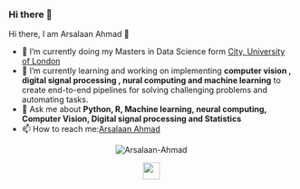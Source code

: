 ### Hi there 👋

<!--
**Arsalaan-Ahmad/Arsalaan-Ahmad** is a ✨ _special_ ✨ repository because its `README.md` (this file) appears on your GitHub profile.

Here are some ideas to get you started:

- 🔭 I’m currently working on ...
- 🌱 I’m currently learning ...
- 👯 I’m looking to collaborate on ...
- 🤔 I’m looking for help with ...
- 💬 Ask me about ...
- 📫 How to reach me: ...
- 😄 Pronouns: ...
- ⚡ Fun fact: ...
-->
<hi align="center">Hi there, I am Arsalaan Ahmad 👋</hi>

- 🔭 I’m currently doing my Masters in Data Science form <a href="https://www.city.ac.uk/prospective-students/courses/postgraduate/data-science#tabs496125-panel641441" target="_blank">City, University of London</a>
- 🌱 I’m currently learning and working on implementing <strong>computer vision , digital signal processing , nural computing and machine learning</strong> to create end-to-end pipelines for solving challenging problems and automating tasks.
- 💬 Ask me about <strong>Python, R, Machine learning, neural computing, Computer Vision, Digital signal processing and Statistics</strong>
- 📫 How to reach me:<a href="https://www.linkedin.com/in/arsalaan-ahmad-6b69a4239" target="_blank">Arsalaan Ahmad</a>

<p align="center">
<img src="https://github-readme-stats.vercel.app/api?username=Arsalaan-Ahmad&show_icons-true" alt="Arsalaan-Ahmad"
  </p>

<p align="center">
  <a href-"" target-"_blank"><img src="https://cdn.jsdelivr.net/npm/simple-icons@3.13.0/icons/linkedin.svg" height="30" width="30"></a>
</p>
  
